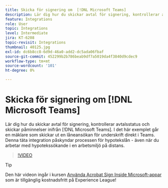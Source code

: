 ```yaml
---
title: Skicka för signering om  [!DNL Microsoft Teams]
description: Lär dig hur du skickar avtal för signering, kontrollerar avtalsstatus och skickar påminnelser inifrån [!DNL Microsoft Teams]
feature: Integrations
role: User
topic: Integrations
level: Intermediate
jira: KT-6208
topic-revisit: Integrations
thumbnail: 40125.jpg
exl-id: dc6b8cc8-6d9d-46a0-add2-dc5ada06fbaf
source-git-commit: 452299b2b786beab9df7a5019da4f3840d9cdec9
workflow-type: tm+mt
source-wordcount: '101'
ht-degree: 0%

---
```


# Skicka för signering om [!DNL Microsoft Teams]

Lär dig hur du skickar avtal för signering, kontrollerar avtalsstatus och skickar påminnelser inifrån [!DNL Microsoft Teams]. I det här exemplet går en mäklare som skickar ut en låneansökan för underskrift direkt i Teams. Denna täta integration påskyndar processen för hypotekslån - även när du arbetar med hypotekssökande i en arbetsmiljö på distans.

>[!VIDEO](https://video.tv.adobe.com/v/346545?quality=12&learn=on&hidetitle=true)

>[!TIP]
>
>Den här videon ingår i kursen [Använda Acrobat Sign Inside Microsoft-appar](https://experienceleague.adobe.com/?recommended=Sign-U-1-2020.2) som är tillgänglig kostnadsfritt på Experience League!
